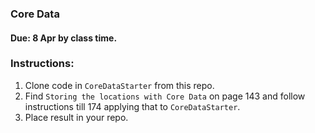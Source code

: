 ### Core Data
#### Due: 8 Apr by class time.

### Instructions:

1. Clone code in `CoreDataStarter` from this repo.
2. Find `Storing the locations with Core Data` on page 143 and follow instructions till 174 applying that to `CoreDataStarter`.
3. Place result in your repo.
